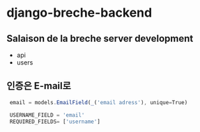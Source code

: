 # django-breche-backend
## Salaison de la breche server development
- api
- users
## 인증은 E-mail로
```js
 email = models.EmailField(_('email adress'), unique=True)

 USERNAME_FIELD = 'email'
 REQUIRED_FIELDS= ['username']
```
